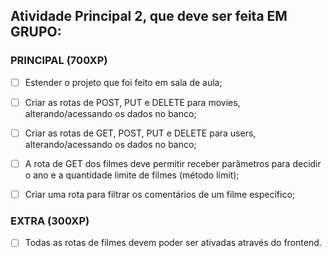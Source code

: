 ## Atividade Principal 2, que deve ser feita EM GRUPO:

### PRINCIPAL (700XP)
- [ ] Estender o projeto que foi feito em sala de aula;

- [ ] Criar as rotas de POST, PUT e DELETE para movies, alterando/acessando os dados no banco;

- [ ] Criar as rotas de GET, POST, PUT e DELETE para users, alterando/acessando os dados no banco;

- [ ] A rota de GET dos filmes deve permitir receber parâmetros para decidir o ano e a quantidade limite de filmes (método limit);

- [ ] Criar uma rota para filtrar os comentários de um filme específico;

### EXTRA (300XP)
- [ ] Todas as rotas de filmes devem poder ser ativadas através do frontend.
